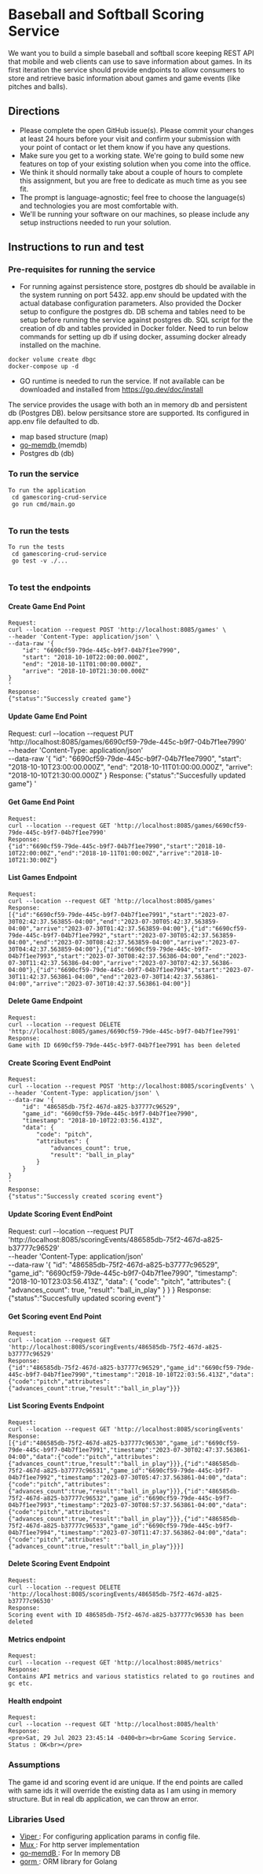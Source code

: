 # Baseball and Softball Scoring Service

We want you to build a simple baseball and softball score keeping REST API that mobile and web clients can use to save information about games. In its first iteration the service should provide endpoints to allow consumers to store and retrieve basic information about games and game events (like pitches and balls).

## Directions
- Please complete the open GitHub issue(s). Please commit your changes at least 24 hours before your visit and confirm your submission with your point of contact or let them know if you have any questions.
- Make sure you get to a working state. We're going to build some new features on top of your existing solution when you come into the office.
- We think it should normally take about a couple of hours to complete this assignment, but you are free to dedicate as much time as you see fit.
- The prompt is language-agnostic; feel free to choose the language(s) and technologies you are most comfortable with.
- We'll be running your software on our machines, so please include any setup instructions needed to run your solution.

## Instructions to run and test

### Pre-requisites for running the service
  - For running against persistence store, postgres db should be available in the system running on port 5432. app.env should be updated with the actual database configuration parameters. Also provided the Docker setup to configure the postgres db. DB schema and tables need to be setup before running the service against postgres db. SQL script for the creation of db and tables provided in Docker folder.
  Need to run below commands for setting up db if using docker, assuming docker already installed on the machine.
  ```
  docker volume create dbgc
  docker-compose up -d

  ```
  - GO runtime is needed to run the service. If not available can be downloaded and installed from https://go.dev/doc/install

The service provides the usage with both an in memory db and persistent db (Postgres DB). below persitsance store are supported. Its configured in app.env file defaulted to db.
  - map based structure (map)
  - <a href="https://github.com/hashicorp/go-memdb"> go-memdb </a> (memdb)
  - Postgres db (db)

### To run the service
```
To run the application
 cd gamescoring-crud-service
 go run cmd/main.go
 
```

### To run the tests
```
To run the tests
 cd gamescoring-crud-service
 go test -v ./...
 
```

### To test the endpoints
#### Create Game End Point
```
Request:
curl --location --request POST 'http://localhost:8085/games' \
--header 'Content-Type: application/json' \
--data-raw '{
    "id": "6690cf59-79de-445c-b9f7-04b7f1ee7990",
    "start": "2018-10-10T22:00:00.000Z",
    "end": "2018-10-11T01:00:00.000Z",
    "arrive": "2018-10-10T21:30:00.000Z"
}
'
Response:
{"status":"Successly created game"}
```

#### Update Game End Point
Request:
curl --location --request PUT 'http://localhost:8085/games/6690cf59-79de-445c-b9f7-04b7f1ee7990' \
--header 'Content-Type: application/json' \
--data-raw '{
    "id": "6690cf59-79de-445c-b9f7-04b7f1ee7990",
    "start": "2018-10-10T23:00:00.000Z",
    "end": "2018-10-11T01:00:00.000Z",
    "arrive": "2018-10-10T21:30:00.000Z"
}
Response:
{"status":"Succesfully updated game"}
'

#### Get Game End Point
```
Request:
curl --location --request GET 'http://localhost:8085/games/6690cf59-79de-445c-b9f7-04b7f1ee7990'
Response:
{"id":"6690cf59-79de-445c-b9f7-04b7f1ee7990","start":"2018-10-10T22:00:00Z","end":"2018-10-11T01:00:00Z","arrive":"2018-10-10T21:30:00Z"}
```

#### List Games Endpoint
```
Request:
curl --location --request GET 'http://localhost:8085/games'
Response:
[{"id":"6690cf59-79de-445c-b9f7-04b7f1ee7991","start":"2023-07-30T02:42:37.563855-04:00","end":"2023-07-30T05:42:37.563859-04:00","arrive":"2023-07-30T01:42:37.563859-04:00"},{"id":"6690cf59-79de-445c-b9f7-04b7f1ee7992","start":"2023-07-30T05:42:37.563859-04:00","end":"2023-07-30T08:42:37.563859-04:00","arrive":"2023-07-30T04:42:37.563859-04:00"},{"id":"6690cf59-79de-445c-b9f7-04b7f1ee7993","start":"2023-07-30T08:42:37.56386-04:00","end":"2023-07-30T11:42:37.56386-04:00","arrive":"2023-07-30T07:42:37.56386-04:00"},{"id":"6690cf59-79de-445c-b9f7-04b7f1ee7994","start":"2023-07-30T11:42:37.563861-04:00","end":"2023-07-30T14:42:37.563861-04:00","arrive":"2023-07-30T10:42:37.563861-04:00"}]
```

#### Delete Game Endpoint
```
Request:
curl --location --request DELETE 'http://localhost:8085/games/6690cf59-79de-445c-b9f7-04b7f1ee7991'
Response:
Game with ID 6690cf59-79de-445c-b9f7-04b7f1ee7991 has been deleted
```

#### Create Scoring Event EndPoint
```
Request:
curl --location --request POST 'http://localhost:8085/scoringEvents' \
--header 'Content-Type: application/json' \
--data-raw '{
    "id": "486585db-75f2-467d-a825-b37777c96529",
    "game_id": "6690cf59-79de-445c-b9f7-04b7f1ee7990",
    "timestamp": "2018-10-10T22:03:56.413Z",
    "data": {
        "code": "pitch",
        "attributes": {
            "advances_count": true,
            "result": "ball_in_play"
        }
    }
}
'
Response:
{"status":"Successly created scoring event"}
```

#### Update Scoring Event EndPoint
Request:
curl --location --request PUT 'http://localhost:8085/scoringEvents/486585db-75f2-467d-a825-b37777c96529' \
--header 'Content-Type: application/json' \
--data-raw '{
    "id": "486585db-75f2-467d-a825-b37777c96529",
    "game_id": "6690cf59-79de-445c-b9f7-04b7f1ee7990",
    "timestamp": "2018-10-10T23:03:56.413Z",
    "data": {
        "code": "pitch",
        "attributes": {
            "advances_count": true,
            "result": "ball_in_play"
        }
    }
}
Response:
{"status":"Succesfully updated scoring event"}
'

#### Get Scoring event End Point
```
Request:
curl --location --request GET 'http://localhost:8085/scoringEvents/486585db-75f2-467d-a825-b37777c96529'
Response:
{"id":"486585db-75f2-467d-a825-b37777c96529","game_id":"6690cf59-79de-445c-b9f7-04b7f1ee7990","timestamp":"2018-10-10T22:03:56.413Z","data":{"code":"pitch","attributes":{"advances_count":true,"result":"ball_in_play"}}}
```

#### List Scoring Events Endpoint
```
Request:
curl --location --request GET 'http://localhost:8085/scoringEvents'
Response:
[{"id":"486585db-75f2-467d-a825-b37777c96530","game_id":"6690cf59-79de-445c-b9f7-04b7f1ee7991","timestamp":"2023-07-30T02:47:37.563861-04:00","data":{"code":"pitch","attributes":{"advances_count":true,"result":"ball_in_play"}}},{"id":"486585db-75f2-467d-a825-b37777c96531","game_id":"6690cf59-79de-445c-b9f7-04b7f1ee7992","timestamp":"2023-07-30T05:47:37.563861-04:00","data":{"code":"pitch","attributes":{"advances_count":true,"result":"ball_in_play"}}},{"id":"486585db-75f2-467d-a825-b37777c96532","game_id":"6690cf59-79de-445c-b9f7-04b7f1ee7993","timestamp":"2023-07-30T08:57:37.563861-04:00","data":{"code":"pitch","attributes":{"advances_count":true,"result":"ball_in_play"}}},{"id":"486585db-75f2-467d-a825-b37777c96533","game_id":"6690cf59-79de-445c-b9f7-04b7f1ee7994","timestamp":"2023-07-30T11:47:37.563862-04:00","data":{"code":"pitch","attributes":{"advances_count":true,"result":"ball_in_play"}}}]
```

#### Delete Scoring Event Endpoint
```
Request:
curl --location --request DELETE 'http://localhost:8085/scoringEvents/486585db-75f2-467d-a825-b37777c96530'
Response:
Scoring event with ID 486585db-75f2-467d-a825-b37777c96530 has been deleted
```

#### Metrics endpoint
```
Request:
curl --location --request GET 'http://localhost:8085/metrics'
Response:
Contains API metrics and various statistics related to go routines and gc etc.
```

#### Health endpoint
```
Request:
curl --location --request GET 'http://localhost:8085/health'
Response:
<pre>Sat, 29 Jul 2023 23:45:14 -0400<br><br>Game Scoring Service. Status : OK<br></pre>
```

### Assumptions

The game id and scoring event id are unique. If the end points are called with same ids it will override the existing data as I am using in memory structure. But in real db application, we can throw an error.

### Libraries Used
- <a href="github.com/spf13/viper">Viper </a>: For configuring application params in config file.
- <a href="github.com/gorilla/mux"> Mux </a>: For http server implementation
- <a href="https://github.com/hashicorp/go-memdb"> go-memdB </a>: For In memory DB
- <a href="https://github.com/go-gorm/gorm"> gorm </a>:  ORM library for Golang
